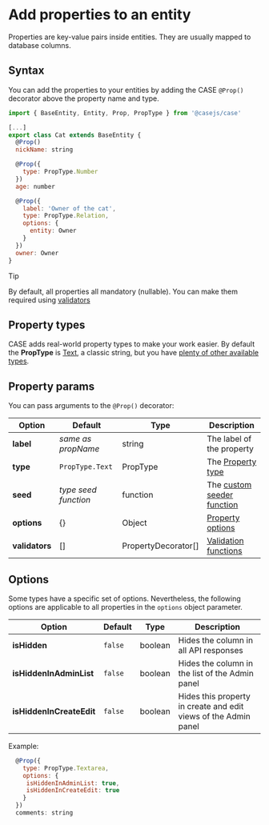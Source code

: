 # Add properties to an entity

Properties are key-value pairs inside entities. They are usually mapped to database columns.

## Syntax

You can add the properties to your entities by adding the CASE `@Prop()` decorator above the property name and type.

```js
import { BaseEntity, Entity, Prop, PropType } from '@casejs/case'

[...]
export class Cat extends BaseEntity {
  @Prop()
  nickName: string

  @Prop({
    type: PropType.Number
  })
  age: number

  @Prop({
    label: 'Owner of the cat',
    type: PropType.Relation,
    options: {
      entity: Owner
    }
  })
  owner: Owner
}
```

> [!Tip]
>
> By default, all properties all mandatory (nullable). You can make them required using [validators](validation.md)

## Property types

CASE adds real-world property types to make your work easier. By default the **PropType** is [Text](property-types.md?id=text), a classic string, but you have [plenty of other available types](property-types.md).

## Property params

You can pass arguments to the `@Prop()` decorator:

| Option         | Default              | Type                | Description                                                            |
| -------------- | -------------------- | ------------------- | ---------------------------------------------------------------------- |
| **label**      | _same as propName_   | string              | The label of the property                                              |
| **type**       | `PropType.Text`      | PropType            | The [Property type](property-types.md)                                 |
| **seed**       | _type seed function_ | function            | The [custom seeder function](dummy-data.md?id=custom-seeder-functions) |
| **options**    | {}                   | Object              | [Property options](properties.md?id=options)                           |
| **validators** | []                   | PropertyDecorator[] | [Validation functions](validation.md)                                  |

## Options

Some types have a specific set of options. Nevertheless, the following options are applicable to all properties in the `options` object parameter.

| Option                   | Default | Type    | Description                                                     |
| ------------------------ | ------- | ------- | --------------------------------------------------------------- |
| **isHidden**             | `false` | boolean | Hides the column in all API responses                           |
| **isHiddenInAdminList**  | `false` | boolean | Hides the column in the list of the Admin panel                 |
| **isHiddenInCreateEdit** | `false` | boolean | Hides this property in create and edit views of the Admin panel |

Example:

```js
  @Prop({
    type: PropType.Textarea,
    options: {
     isHiddenInAdminList: true,
     isHiddenInCreateEdit: true
    }
  })
  comments: string
```
